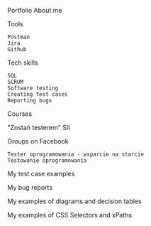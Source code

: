 Portfolio
About me 

Tools

   
    Postman
    Jira
    Github


Tech skills

    SQL
    SCRUM
    Software testing
    Creating test cases
    Reporting bugs


Courses

"Zostań testerem" SII



Groups on Facebook

    Tester oprogramowania - wsparcie na starcie
    Testowanie oprogramowania


My test case examples


My bug reports


My examples of diagrams and decision tables


My examples of CSS Selectors and xPaths



